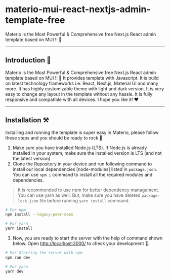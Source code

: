 # materio-mui-react-nextjs-admin-template-free
Materio is the Most Powerful &amp; Comprehensive free Next.js React admin template based on MUI !! 🚀
<hr/>

## Introduction 🚀
Materio is the Most Powerful & Comprehensive free Next.js React admin template based on MUI !! 🚀
It provides template with Javascript.
It is build on latest technology frameworks i.e. React, Next.js, Material UI and many more.
It has highly customizable theme with light and dark version.
It is very easy to change any layout in the template without any hassle.
It is fully responsive and compatible with all devices.
I hope you like it! ❤️

<hr/>

## Installation ⚒️

Installing and running the template is super easy in Materio, please follow these steps and you should be ready to rock 🤘

1. Make sure you have installed Node.js (LTS). If Node.js is already installed in your system, make sure the installed version is LTS (and not the latest version)
2. Clone the Repository in your device and run following command to install our local dependencies [node-modules] listed in `package.json`. 
You can use `npm i` command to install all the required modules and dependencies.

> It is recommended to use npm for better dependency management. 
You can use yarn as well. But, make sure you have deleted `package-lock.json` file before running `yarn install` command.


```bash
# For npm
npm install --legacy-peer-deps

# For yarn
yarn install
```

3. Now, you are ready to start the server with the help of command shown below. Open [http://localhost:3000/](http://localhost:3000/) to check your development 🚀.

```bash
# For Starting the server with npm 
npm run dev

# For yarn
yarn dev
